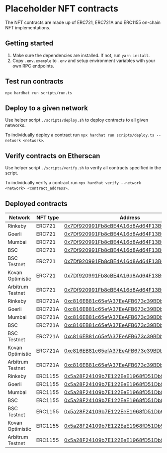 # Placeholder NFT contracts

The NFT contracts are made up of ERC721, ERC721A and ERC1155 on-chain NFT implementations.

## Getting started

1. Make sure the dependencies are installed. If not, run `yarn install`.
2. Copy `.env.example` to `.env` and setup environment variables with your own RPC endpoints.

## Test run contracts

`npx hardhat run scripts/run.ts`

## Deploy to a given network

Use helper script `./scripts/deploy.sh` to deploy contracts to all given networks.

To individually deploy a contract run `npx hardhat run scripts/deploy.ts --network <network>`.

## Verify contracts on Etherscan

Use helper script `./scripts/verify.sh` to verify all contracts specified in the script.

To individually verify a contract run `npx hardhat verify --network <network> <contract_address>`.

## Deployed contracts

| Network     | NFT type    | Address     |
| ----------- | ----------- | ----------- |
| Rinkeby     | ERC721      | [0x7Df920991Fb8cBE4A16d8Ad64F13B090b7b9a1F8](https://rinkeby.etherscan.io/address/0x7Df920991Fb8cBE4A16d8Ad64F13B090b7b9a1F8#code) |
| Goerli     | ERC721      | [0x7Df920991Fb8cBE4A16d8Ad64F13B090b7b9a1F8](https://goerli.etherscan.io/address/0x7Df920991Fb8cBE4A16d8Ad64F13B090b7b9a1F8#code) |
| Mumbai     | ERC721      | [0x7Df920991Fb8cBE4A16d8Ad64F13B090b7b9a1F8](https://mumbai.polygonscan.com/address/0x7Df920991Fb8cBE4A16d8Ad64F13B090b7b9a1F8#code) |
| BSC     | ERC721      | [0x7Df920991Fb8cBE4A16d8Ad64F13B090b7b9a1F8](https://bscscan.com/address/0x7Df920991Fb8cBE4A16d8Ad64F13B090b7b9a1F8#code) |
| BSC Testnet     | ERC721      | [0x7Df920991Fb8cBE4A16d8Ad64F13B090b7b9a1F8](https://testnet.bscscan.com/address/0x7Df920991Fb8cBE4A16d8Ad64F13B090b7b9a1F8#code) |
| Kovan Optimistic     | ERC721      | [0x7Df920991Fb8cBE4A16d8Ad64F13B090b7b9a1F8](https://kovan-optimistic.etherscan.io/address/0x7Df920991Fb8cBE4A16d8Ad64F13B090b7b9a1F8#code) |
| Arbitrum Testnet     | ERC721      | [0x7Df920991Fb8cBE4A16d8Ad64F13B090b7b9a1F8](https://testnet.arbiscan.io/address/0x7Df920991Fb8cBE4A16d8Ad64F13B090b7b9a1F8#code) |
| Rinkeby     | ERC721A     | [0xc816EB81c65efA37EeAFB673c39BDb5A57226896](https://rinkeby.etherscan.io/address/0xc816EB81c65efA37EeAFB673c39BDb5A57226896#code) |
| Goerli     | ERC721A     | [0xc816EB81c65efA37EeAFB673c39BDb5A57226896](https://goerli.etherscan.io/address/0xc816EB81c65efA37EeAFB673c39BDb5A57226896#code) |
| Mumbai     | ERC721A      | [0xc816EB81c65efA37EeAFB673c39BDb5A57226896](https://mumbai.polygonscan.com/address/0xc816EB81c65efA37EeAFB673c39BDb5A57226896#code) |
| BSC     | ERC721A      | [0xc816EB81c65efA37EeAFB673c39BDb5A57226896](https://bscscan.com/address/0xc816EB81c65efA37EeAFB673c39BDb5A57226896#code) |
| BSC Testnet     | ERC721A      | [0xc816EB81c65efA37EeAFB673c39BDb5A57226896](https://testnet.bscscan.com/address/0xc816EB81c65efA37EeAFB673c39BDb5A57226896#code) |
| Kovan Optimistic     | ERC721A      | [0xc816EB81c65efA37EeAFB673c39BDb5A57226896](https://kovan-optimistic.etherscan.io/address/0xc816EB81c65efA37EeAFB673c39BDb5A57226896#code) |
| Arbitrum Testnet     | ERC721A      | [0xc816EB81c65efA37EeAFB673c39BDb5A57226896](https://testnet.arbiscan.io/address/0xc816EB81c65efA37EeAFB673c39BDb5A57226896#code) |
| Rinkeby     | ERC1155     | [0x5a28F24109b7E122EeE1968fD51Db983da46cb31](https://rinkeby.etherscan.io/address/0x5a28F24109b7E122EeE1968fD51Db983da46cb31#code) |
| Goerli     | ERC1155     | [0x5a28F24109b7E122EeE1968fD51Db983da46cb31](https://goerli.etherscan.io/address/0x5a28F24109b7E122EeE1968fD51Db983da46cb31#code) |
| Mumbai     | ERC1155      | [0x5a28F24109b7E122EeE1968fD51Db983da46cb31](https://mumbai.polygonscan.com/address/0x5a28F24109b7E122EeE1968fD51Db983da46cb31#code) |
| BSC     | ERC1155      | [0x5a28F24109b7E122EeE1968fD51Db983da46cb31](https://bscscan.com/address/0x5a28F24109b7E122EeE1968fD51Db983da46cb31#code) |
| BSC Testnet     | ERC1155      | [0x5a28F24109b7E122EeE1968fD51Db983da46cb31](https://testnet.bscscan.com/address/0x5a28F24109b7E122EeE1968fD51Db983da46cb31#code) |
| Kovan Optimistic     | ERC1155      | [0x5a28F24109b7E122EeE1968fD51Db983da46cb31](https://kovan-optimistic.etherscan.io/address/0x5a28F24109b7E122EeE1968fD51Db983da46cb31#code) |
| Arbitrum Testnet     | ERC1155      | [0x5a28F24109b7E122EeE1968fD51Db983da46cb31](https://testnet.arbiscan.io/address/0x5a28F24109b7E122EeE1968fD51Db983da46cb31#code) |
